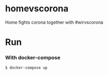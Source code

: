 # homevscorona
Home fights corona together with #wirvscorona


# Run

### With docker-compose
```bash
$ docker-compose up
```
